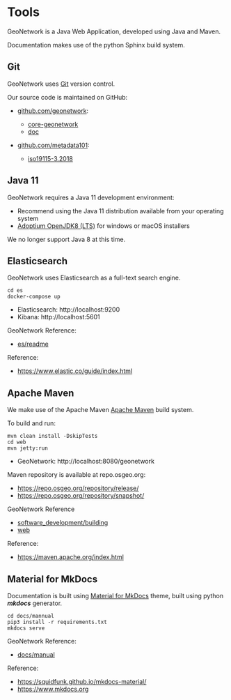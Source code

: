 # Tools

GeoNetwork is a Java Web Application, developed using Java and Maven.

Documentation makes use of the python Sphinx build system.

## Git

GeoNetwork uses [Git](https://git-scm.com/) version control.

Our source code is maintained on GitHub:

* [github.com/geonetwork](https://github.com/geonetwork):

  * [core-geonetwork](https://github.com/geonetwork/core-geonetwork)
  * [doc](https://github.com/geonetwork/doc)

* [github.com/metadata101](https://github.com/metadata101):

  * [iso19115-3.2018](https://github.com/metadata101/iso19115-3.2018)

## Java 11

GeoNetwork requires a Java 11 development environment:

* Recommend using the Java 11 distribution available from your operating system
* [Adoptium OpenJDK8 (LTS)](https://adoptium.net/temurin/archive/?version=11) for windows or macOS installers

We no longer support Java 8 at this time.

## Elasticsearch

GeoNetwork uses Elasticsearch as a full-text search engine.

```
cd es
docker-compose up
```

* Elasticsearch: http://localhost:9200
* Kibana: http://localhost:5601

GeoNetwork Reference:

* [es/readme](../es/README.md)

Reference:

* https://www.elastic.co/guide/index.html

## Apache Maven

We make use of the Apache Maven [Apache Maven](https://maven.apache.org/) build system.

To build and run:
```
mvn clean install -DskipTests
cd web
mvn jetty:run
```

* GeoNetwork: http://localhost:8080/geonetwork

Maven repository is available at repo.osgeo.org:

* https://repo.osgeo.org/repository/release/
* https://repo.osgeo.org/repository/snapshot/

GeoNetwork Reference

* [software_development/building](BUILDING.md)
* [web](../web/README.md)

Reference:

* https://maven.apache.org/index.html

## Material for MkDocs

Documentation is built using [Material for MkDocs](https://squidfunk.github.io/mkdocs-material/) theme, built using python ***mkdocs*** generator.

```
cd docs/mannual
pip3 install -r requirements.txt
mkdocs serve
```

GeoNetwork Reference:

* [docs/manual](../docs/manual/README.md)

Reference:

* https://squidfunk.github.io/mkdocs-material/
* https://www.mkdocs.org
